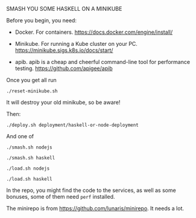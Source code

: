  SMASH YOU SOME HASKELL ON A MINIKUBE


Before you begin, you need:


- Docker. For containers. https://docs.docker.com/engine/install/

- Minikube. For running a Kube cluster on your PC. https://minikube.sigs.k8s.io/docs/start/

- apib. apib is a cheap and cheerful command-line tool for performance testing. https://github.com/apigee/apib


Once you get all run



`./reset-minikube.sh`



It will destroy your old minikube, so be aware!


Then:


`./deploy.sh deployment/haskell-or-node-deployment`


And one of


`./smash.sh nodejs`

`./smash.sh haskell`

`./load.sh nodejs`

`./load.sh haskell`


In the repo, you might find the code to the services, as well as some bonuses, some of them need `perf` installed.

The minirepo is from https://github.com/lunaris/minirepo. It needs a lot.

